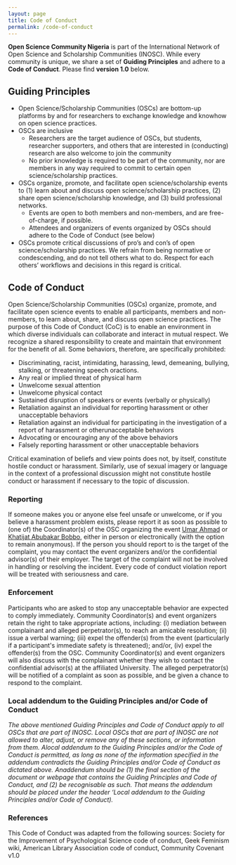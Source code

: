 ```yaml
---
layout: page
title: Code of Conduct
permalink: /code-of-conduct
---
```


**Open Science Community Nigeria** is part of the International Network of Open Science and Scholarship Communities (INOSC). While every community is unique, we share a set of **Guiding Principles** and adhere to a **Code of Conduct**. Please find **version 1.0** below.

## Guiding Principles

- Open Science/Scholarship Communities (OSCs) are bottom-up platforms by and for researchers to exchange knowledge and knowhow on open science practices.
- OSCs are inclusive
  - Researchers are the target audience of OSCs, but students, researcher supporters, and others that are interested in (conducting) research are also welcome to join the community
  - No prior knowledge is required to be part of the community, nor are members in any way required to commit to certain open science/scholarship practices.
- OSCs organize, promote, and facilitate open science/scholarship events to (1) learn about and discuss open science/scholarship practices, (2) share open science/scholarship knowledge, and (3) build professional networks.
  - Events are open to both members and non-members, and are free-of-charge, if possible.
  - Attendees and organizers of events organized by OSCs should adhere to the Code of Conduct (see below)
- OSCs promote critical discussions of pro’s and con’s of open science/scholarship practices. We refrain from being normative or condescending, and do not tell others what to do. Respect for each others’ workflows and decisions in this regard is critical.

## Code of Conduct

Open Science/Scholarship Communities (OSCs) organize, promote, and facilitate open science events to enable all participants, members and non-members, to learn about, share, and discuss open science practices. The purpose of this Code of Conduct (CoC) is to enable an environment in which diverse individuals can collaborate and interact in mutual respect. We recognize a shared responsibility to create and maintain that environment for the benefit of all. Some behaviors, therefore, are specifically prohibited:

- Discriminating, racist, intimidating, harassing, lewd, demeaning, bullying, stalking, or threatening speech oractions.
- Any real or implied threat of physical harm
- Unwelcome sexual attention
- Unwelcome physical contact
- Sustained disruption of speakers or events (verbally or physically)
- Retaliation against an individual for reporting harassment or other unacceptable behaviors
- Retaliation against an individual for participating in the investigation of a report of harassment or otherunacceptable behaviors
- Advocating or encouraging any of the above behaviors
- Falsely reporting harassment or other unacceptable behaviors

Critical examination of beliefs and view points does not, by itself, constitute hostile conduct or harassment. Similarly, use of sexual imagery or language in the context of a professional discussion might not constitute hostile conduct or harassment if necessary to the topic of discussion.

### Reporting

If someone makes you or anyone else feel unsafe or unwelcome, or if you believe a harassment problem exists, please report it as soon as possible to (one of) the Coordinator(s) of the OSC organizing the event [Umar Ahmad](mailto:babasaraki@yahoo.co.uk) or [Khatijat Abubakar Bobbo](mailto:khadijantii@gmail.com), either in person or electronically (with the option to remain anonymous). If the person you should report to is the target of the complaint, you may contact the event organizers and/or the confidential advisor(s) of their employer. The target of the complaint will not be involved in handling or resolving the incident. Every code of conduct violation report will be treated with seriousness and care.

### Enforcement

Participants who are asked to stop any unacceptable behavior are expected to comply immediately. Community Coordinator(s) and event organizers retain the right to take appropriate actions, including: (i) mediation between complainant and alleged perpetrator(s), to reach an amicable resolution; (ii) issue a verbal warning; (iii) expel the offender(s) from the event (particularly if a participant's immediate safety is threatened); and/or, (iv) expel the offender(s) from the OSC. Community Coordinator(s) and event organizers will also discuss with the complainant whether they wish to contact the confidential advisor(s) at the affiliated University. The alleged perpetrator(s) will be notified of a complaint as soon as possible, and be given a chance to respond to the complaint.

### Local addendum to the Guiding Principles and/or Code of Conduct

_The above mentioned Guiding Principles and Code of Conduct apply to all OSCs that are part of INOSC. Local OSCs that are part of INOSC are not allowed to alter, adjust, or remove any of these sections, or information from them. Alocal addendum to the Guiding Principles and/or the Code of Conduct is permitted, as long as none of the information specified in the addendum contradicts the Guiding Principles and/or Code of Conduct as dictated above. Anaddendum should be (1) the final section of the document or webpage that contains the Guiding Principles and Code of Conduct, and (2) be recognisable as such. That means the addendum should be placed under the header ‘Local addendum to the Guiding Principles and/or Code of Conduct)._

### References

This Code of Conduct was adapted from the following sources: Society for the Improvement of Psychological Science code of conduct, Geek Feminism wiki, American Library Association code of conduct, Community Covenant v1.0
